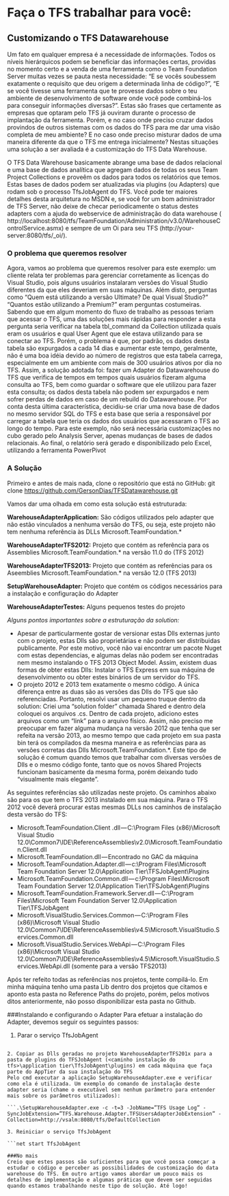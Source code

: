 # Faça o TFS trabalhar para você: 
## Customizando o TFS Datawarehouse 

Um fato em qualquer empresa é a necessidade de informações. Todos os níveis hierárquicos podem se beneficiar das informações certas, providas no momento certo e a venda de uma ferramenta como o Team Foundation Server muitas vezes se pauta nesta necessidade: “E se vocês soubessem exatamente o requisito que deu origem a determinada linha de código?”, “E se você tivesse uma ferramenta que te provesse dados sobre o teu ambiente de desenvolvimento de software onde você pode combiná-los para conseguir informações diversas?”. Estas são frases que certamente as empresas que optaram pelo TFS já ouviram durante o processo de implantação da ferramenta. Porém, e no caso onde preciso cruzar dados provindos de outros sistemas com os dados do TFS para me dar uma visão completa de meu ambiente? E no caso onde preciso misturar dados de uma maneira diferente da que o TFS me entrega inicialmente? Nestas situações uma solução a ser avaliada é a customização do TFS Data Warehouse.

O TFS Data Warehouse basicamente abrange uma base de dados relacional e uma base de dados analítica que agregam dados de todas os seus Team Project Collections e proveêm os dados para todos os relatórios que temos. Estas bases de dados podem ser atualizadas via plugins (ou Adapters) que rodam sob o processo TfsJobAgent do TFS. Você pode ter maiores detalhes desta arquitetura no MSDN e, se você for um bom administrador de TFS Server, não deixe de checar periodicamente o status destes adapters com a ajuda do webservice de administração do data warehouse ( http://localhost:8080/tfs/TeamFoundation/Administration/v3.0/WarehouseControlService.asmx) e sempre de um Oi para seu TFS (http://your-server:8080/tfs/_oi/).

### O problema que queremos resolver 
Agora, vamos ao problema que queremos resolver para este exemplo: um cliente relata ter problemas para gerenciar corretamente as licenças do Visual Studio, pois alguns usuários instalaram versões do Visual Studio diferentes da que eles deveriam em suas máquinas. Além disto, perguntas como “Quem está utilizando a versão Ultimate? De qual Visual Studio?” “Quantos estão utilizando a Premium?” eram perguntas costumeiras. Sabendo que em algum momento do fluxo de trabalho as pessoas teriam que acessar o TFS, uma das soluções mais rápidas para responder a esta pergunta seria verificar na tabela tbl_command da Collection utilizada quais eram os usuários e qual User Agent que ele estava utilizando para se conectar ao TFS. Porém, o problema é que, por padrão, os dados desta tabela são expurgados a cada 14 dias e aumentar este tempo, geralmente, não é uma boa idéia devido ao número de registros que esta tabela carrega, especialmente em um ambiente com mais de 300 usuários ativos por dia no TFS. Assim, a solução adotada foi: fazer um Adapter do Datawarehouse do TFS que verifica de tempos em tempos quais usuários fizeram alguma consulta ao TFS, bem como guardar o software que ele utilizou para fazer esta consulta; os dados desta tabela não podem ser expurgados e nem sofrer perdas de dados em caso de um rebuild do Datawarehouse. Por conta desta última característica, decidiu-se criar uma nova base de dados no mesmo servidor SQL do TFS e esta base que seria a responsável por carregar a tabela que teria os dados dos usuários que acessaram o TFS ao longo do tempo. Para este exemplo, não será necessária customizações no cubo gerado pelo Analysis Server, apenas mudanças de bases de dados relacionais. Ao final, o relatório será gerado e disponibilizado pelo Excel, utilizando a ferramenta PowerPivot

### A Solução 
Primeiro e antes de mais nada, clone o repositório que está no GitHub: git clone https://github.com/GersonDias/TFSDatawarehouse.git

Vamos dar uma olhada em como esta solução está estruturada:

**WarehouseAdapterApplication:** São códigos utilizados pelo adapter que não estão vinculados a nenhuma versão do TFS, ou seja, este projeto não tem nenhuma referência às DLLs Microsoft.TeamFoundation.*

**WarehouseAdapterTFS2012:** Projeto que contém as referência para os Assemblies Microsoft.TeamFoundation.* na versão 11.0 do (TFS 2012)

**WarehouseAdapterTFS2013:** Projeto que contém as referências para os Aseemblies Microsoft.TeamFoundation.* na versão 12.0 (TFS 2013)

**SetupWarehouseAdapter:** Projeto que contém os códigos necessários para a instalação e configuração do Adapter

**WarehouseAdapterTestes:** Alguns pequenos testes do projeto

_Alguns pontos importantes sobre a estruturação da solution:_

* Apesar de particularmente gostar de versionar estas Dlls externas junto com o projeto, estas Dlls são proprietárias e não podem ser distribuidas publicamente. Por este motivo, você não vai encontrar um pacote Nuget com estas dependencias, e algumas delas não podem ser encontradas nem mesmo instalando o TFS 2013 Object Model. Assim, existem duas formas de obter estas Dlls: Instalar o TFS Express em sua máquina de desenvolvimento ou obter estes binários de um servidor do TFS.
* O projeto 2012 e 2013 tem exatamente o mesmo código. A única diferença entre as duas são as versões das Dlls do TFS que são referenciadas. Portanto, resolvi usar um pequeno truque dentro da solution: Criei uma “solution folder” chamada Shared e dentro dela coloquei os arquivos .cs. Dentro de cada projeto, adiciono estes arquivos como um “link” para o arquivo físico. Assim, não preciso me preocupar em fazer alguma mudança na versão 2012 que tenha que ser refeita na versão 2013, ao mesmo tempo que cada projeto em sua pasta bin terá os compilados da mesma maneira e as referências para as versões corretas das Dlls Microsoft.TeamFoundation.*. Este tipo de solução é comum quando temos que trabalhar com diversas versões de Dlls e o mesmo código fonte, tanto que os novos Shared Projects funcionam basicamente da mesma forma, porém deixando tudo “visualmente mais elegante”.

As seguintes referências são utilizadas neste projeto. Os caminhos abaixo são para os que tem o TFS 2013 instalado em sua máquina. Para o TFS 2012 você deverá procurar estas mesmas DLLs nos caminhos de instalação desta versão do TFS:

* Microsoft.TeamFoundation.Client .dll — C:\Program Files (x86)\Microsoft Visual Studio 12.0\Common7\IDE\ReferenceAssemblies\v2.0\Microsoft.TeamFoundation.Client.dll
* Microsoft.TeamFoundation.dll — Encontrado no GAC da máquina
* Microsoft.TeamFoundation.Adapter.dll — c:\Program Files\Microsoft Team Foundation Server 12.0\Application Tier\TFSJobAgent\Plugins
* Microsoft.TeamFoundation.Common.dll — c:\Program Files\Microsoft Team Foundation Server 12.0\Application Tier\TFSJobAgent\Plugins
* Microsoft.TeamFoundation.Framework.Server.dll — C:\Program Files\Microsoft Team Foundation Server 12.0\Application Tier\TFSJobAgent
* Microsoft.VisualStudio.Services.Common — C:\Program Files (x86)\Microsoft Visual Studio 12.0\Common7\IDE\ReferenceAssemblies\v4.5\Microsoft.VisualStudio.Services.Common.dll
* Microsoft.VisualStudio.Services.WebApi — C:\Program Files (x86)\Microsoft Visual Studio 12.0\Common7\IDE\ReferenceAssemblies\v4.5\Microsoft.VisualStudio.Services.WebApi.dll (somente para a versão TFS2013)

Após ter refeito todas as referências nos projetos, tente compilá-lo. Em minha máquina tenho uma pasta Lib dentro dos projetos que citamos e aponto esta pasta no Reference Paths do projeto, porém, pelos motivos ditos anteriormente, não posso disponibilizar esta pasta no Github.

###Instalando e configurando o Adapter
Para efetuar a instalação do Adapter, devemos seguir os seguintes passos:

1. Parar o serviço TfsJobAgent 

```net stop TfsJobAgent

2. Copiar as Dlls geradas no projeto WarehouseAdapterTFS201x para a pasta de plugins do TFSJobAgent (<caminho instalação do tfs>\application tier\TfsJobAgent\plugins) em cada máquina que faça parte do AppTier da sua instalação do TFS
Pelo cmd executar a aplicação SetupWarehouseAdapter.exe e verificar como ela é utilizada. Um exemplo do comando de instalação deste adapter seria (chame o executável sem nenhum parâmetro para entender mais sobre os parâmetros utilizados):

```.\SetupWarehouseAdapter.exe -c -t=3 -JobName=”TFS Usage Log” -SyncJobExtension=”TFS.Warehouse.Adapter.TFSUsersAdapterJobExtension” -Collection=http://vsalm:8080/tfs/DefaultCollection

3. Reiniciar o serviço TfsJobAgent

```net start TfsJobAgent

###No mais 
Creio que estes passos são suficientes para que você possa começar a estudar o código e perceber as possibilidades de customização do data warehouse do TFS. Em outro artigo vamos abordar um pouco mais os detalhes de implementação e algumas práticas que devem ser seguidas quando estamos trabalhando neste tipo de solução. Até logo!